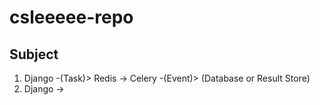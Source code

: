 # csleeeee-repo

## Subject
1. Django -(Task)> Redis -> Celery -(Event)> (Database or Result Store)
2. Django -> 

